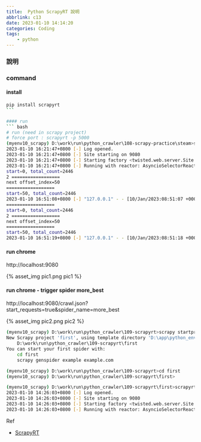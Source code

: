 ```yaml
---
title:  Python ScrapyRT 說明
abbrlink: c13
date: 2023-01-10 14:14:20
categories: Coding
tags:
	- python
---
```


### 說明

<!--more-->

### command
#### install
```` bash
pip install scrapyrt
```

#### run
``` bash
# run (need in scrapy project)
# force port : scrapyrt -p 5000
(myenv10_scrapy) D:\work\run\python_crawler\108-scrapy-practice\steam>scrapyrt
2023-01-10 16:21:47+0800 [-] Log opened.
2023-01-10 16:21:47+0800 [-] Site starting on 9080
2023-01-10 16:21:47+0800 [-] Starting factory <twisted.web.server.Site object at 0x000002329296FEB0>
2023-01-10 16:21:47+0800 [-] Running with reactor: AsyncioSelectorReactor.
start=0, total_count=2446
2 ==================
next offset_index=50
==================
start=50, total_count=2446
2023-01-10 16:51:08+0800 [-] "127.0.0.1" - - [10/Jan/2023:08:51:07 +0000] "GET /crawl.json?start_requests=true&spider_name=more_best HTTP/1.1" 200 46280 "-" "Mozilla/5.0 (Windows NT 10.0; Win64; x64) AppleWebKit/537.36 (KHTML, like Gecko) Chrome/108.0.0.0 Safari/537.36"
==================
start=0, total_count=2446
2 ==================
next offset_index=50
==================
start=50, total_count=2446
2023-01-10 16:51:19+0800 [-] "127.0.0.1" - - [10/Jan/2023:08:51:18 +0000] "GET /crawl.json?start_requests=true&spider_name=more_best HTTP/1.1" 200 46280 "-" "Mozilla/5.0 (Windows NT 10.0; Win64; x64) AppleWebKit/537.36 (KHTML, like Gecko) Chrome/108.0.0.0 Safari/537.36"
````

#### run chrome
http://localhost:9080

<div style="max-width:700px">
	{% asset_img pic1.png pic1 %}
</div>

#### run chrome - trigger spider more_best
http://localhost:9080/crawl.json?start_requests=true&spider_name=more_best

<div style="max-width:700px">
	{% asset_img pic2.png pic2 %}
</div>


``` bash
(myenv10_scrapy) D:\work\run\python_crawler\109-scrapyrt>scrapy startproject first
New Scrapy project 'first', using template directory 'D:\app\python_env\myenv10_scrapy\lib\site-packages\scrapy\templates\project', created in:
    D:\work\run\python_crawler\109-scrapyrt\first
You can start your first spider with:
    cd first
    scrapy genspider example example.com

(myenv10_scrapy) D:\work\run\python_crawler\109-scrapyrt>cd first
(myenv10_scrapy) D:\work\run\python_crawler\109-scrapyrt\first>

(myenv10_scrapy) D:\work\run\python_crawler\109-scrapyrt\first>scrapyrt
2023-01-10 14:26:03+0800 [-] Log opened.
2023-01-10 14:26:03+0800 [-] Site starting on 9080
2023-01-10 14:26:03+0800 [-] Starting factory <twisted.web.server.Site object at 0x00000222CB21FFA0>
2023-01-10 14:26:03+0800 [-] Running with reactor: AsyncioSelectorReactor.
```


Ref
+ [ScrapyRT](https://github.com/scrapinghub/scrapyrt)